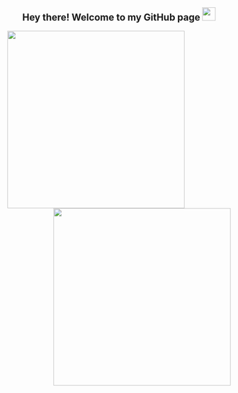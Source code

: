 ### <h2 align="center">Hey there! Welcome to my GitHub page <img src="https://raw.githubusercontent.com/iampavangandhi/iampavangandhi/master/gifs/Hi.gif" width="30px"></h2>

<!--
**PedroDaspett/pedrodaspett** is a ✨ _special_ ✨ repository because its `README.md` (this file) appears on your GitHub profile.

Here are some ideas to get you started:

- 🔭 I’m currently working on ...
- 🌱 I’m currently learning ...
- 👯 I’m looking to collaborate on ...
- 🤔 I’m looking for help with ...
- 💬 Ask me about ...
- 📫 How to reach me: ...
- 😄 Pronouns: ...
- ⚡ Fun fact: ...
-->

<a href="https://github.com/anuraghazra/github-readme-stats">
  <img align="left" width="400px" src="https://github-readme-stats.vercel.app/api/top-langs/?username=pedrodaspett&layout=compact&theme=midnight-purple" />
</a>
<a href="https://github.com/anuraghazra/convoychat">
  <img align="right" width="400px" src="https://github-readme-stats.vercel.app/api?username=pedrodaspett&theme=midnight-purple&count_private=true&show_icons=true" />
</a>


